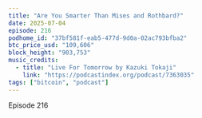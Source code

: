```yaml
---
title: "Are You Smarter Than Mises and Rothbard?"
date: 2025-07-04
episode: 216
podhome_id: "37bf581f-eab5-477d-9d0a-02ac793bfba2"
btc_price_usd: "109,606"
block_height: "903,753"
music_credits:
  - title: "Live For Tomorrow by Kazuki Tokaji"
    link: "https://podcastindex.org/podcast/7363035"
tags: ["bitcoin", "podcast"]
---
```


Episode 216
